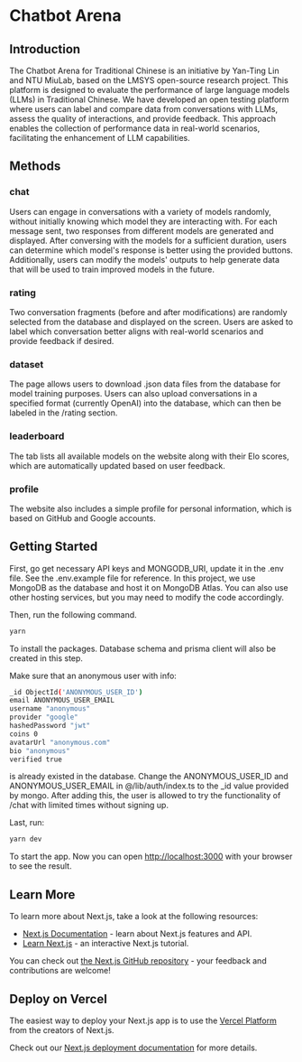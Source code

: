 # Chatbot Arena

## Introduction

The Chatbot Arena for Traditional Chinese is an initiative by Yan-Ting Lin and NTU MiuLab, based on the LMSYS open-source research project. This platform is designed to evaluate the performance of large language models (LLMs) in Traditional Chinese. We have developed an open testing platform where users can label and compare data from conversations with LLMs, assess the quality of interactions, and provide feedback. This approach enables the collection of performance data in real-world scenarios, facilitating the enhancement of LLM capabilities.

## Methods

### chat

Users can engage in conversations with a variety of models randomly, without initially knowing which model they are interacting with. For each message sent, two responses from different models are generated and displayed. After conversing with the models for a sufficient duration, users can determine which model's response is better using the provided buttons. Additionally, users can modify the models' outputs to help generate data that will be used to train improved models in the future.

### rating

Two conversation fragments (before and after modifications) are randomly selected from the database and displayed on the screen. Users are asked to label which conversation better aligns with real-world scenarios and provide feedback if desired.

### dataset

The page allows users to download .json data files from the database for model training purposes. Users can also upload conversations in a specified format (currently OpenAI) into the database, which can then be labeled in the /rating section.

### leaderboard

The tab lists all available models on the website along with their Elo scores, which are automatically updated based on user feedback.

### profile

The website also includes a simple profile for personal information, which is based on GitHub and Google accounts.

## Getting Started

First, go get necessary API keys and MONGODB_URI, update it in the .env file. See the .env.example file for reference. In this project, we use MongoDB as the database and host it on MongoDB Atlas. You can also use other hosting services, but you may need to modify the code accordingly.

Then, run the following command.

```bash
yarn
```

To install the packages. Database schema and prisma client will also be created in this step.

Make sure that an anonymous user with info:

```bash
_id ObjectId('ANONYMOUS_USER_ID')
email ANONYMOUS_USER_EMAIL
username "anonymous"
provider "google"
hashedPassword "jwt"
coins 0
avatarUrl "anonymous.com"
bio "anonymous"
verified true
```

is already existed in the database.
Change the ANONYMOUS_USER_ID and ANONYMOUS_USER_EMAIL in @/lib/auth/index.ts to the \_id value provided by mongo. After adding this, the user is allowed to try the functionality of /chat with limited times without signing up.

Last, run:

```bash
yarn dev

```

To start the app. Now you can open [http://localhost:3000](http://localhost:3000) with your browser to see the result.

## Learn More

To learn more about Next.js, take a look at the following resources:

- [Next.js Documentation](https://nextjs.org/docs) - learn about Next.js features and API.
- [Learn Next.js](https://nextjs.org/learn) - an interactive Next.js tutorial.

You can check out [the Next.js GitHub repository](https://github.com/vercel/next.js/) - your feedback and contributions are welcome!

## Deploy on Vercel

The easiest way to deploy your Next.js app is to use the [Vercel Platform](https://vercel.com/new?utm_medium=default-template&filter=next.js&utm_source=create-next-app&utm_campaign=create-next-app-readme) from the creators of Next.js.

Check out our [Next.js deployment documentation](https://nextjs.org/docs/deployment) for more details.

